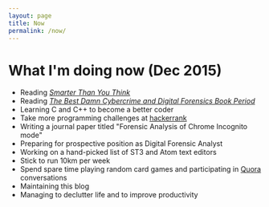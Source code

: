 ```yaml
---
layout: page
title: Now
permalink: /now/
---
```


# What I'm doing now (Dec 2015)

*	Reading <a href="http://smarterthanyouthink.net/book/">*Smarter Than You Think*</a>
*	Reading <a href="http://www.sciencedirect.com/science/book/9781597492287">*The Best Damn Cybercrime and Digital Forensics Book Period*</a>
*	Learning C and C++ to become a better coder
*	Take more programming challenges at <a href="https://www.hackerrank.com">hackerrank</a>
*	Writing a journal paper titled "Forensic Analysis of Chrome Incognito mode"
*	Preparing for prospective position as Digital Forensic Analyst
*	Working on a hand-picked list of ST3 and Atom text editors
*	Stick to run 10km per week
*	Spend spare time playing random card games and participating in <a href="quora.com">Quora</a> conversations
*	Maintaining this blog 
*	Managing to declutter life and to improve productivity 
